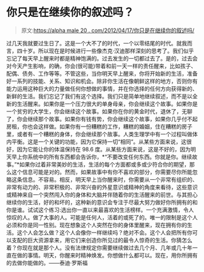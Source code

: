 # 你只是在继续你的叙述吗？

> 原文:[https://alpha male 20 . com/2012/04/17/你只是在继续你的叙述吗/](https://alphamale20.com/2012/04/17/are-you-just-continuing-your-narrative/)

过几天我就要过生日了。这是一个大不了的时代，一个以零结尾的时代。就我而言，四十岁。所以现在是时候进行一些像杰克·汉迪那样深刻的思考了。我们似乎忘记了每天早上醒来时都是精神饱满的。过去发生的一切都过去了。是的，过去会对今天产生影响，的确，你会(很可能)带着和前一天一样的责任醒来，比如孩子、配偶、债务、工作等等。不管这些，当你明天早上醒来，你将开始新的生活，准备好一系列的技能、关系、知识和机会。除非你生活在像朝鲜这样的地方，否则你有能力运用这种巨大的力量做任何你想做的事情，并在你选择的任何方向获得新的、新鲜的生活。我们忘记了我们有这个选择。我们只是简单地继续叙述，而不是以全新的生活醒来。如果你是一个压力很大的单身母亲，你会继续这个故事。如果你是一个贫穷的大学生，你会继续这个故事。如果你在你的黄金时代，退休了，无聊了，你会继续那个故事。如果你有钱有势，你会继续这个故事，如果你几乎付不起房租，你也会这样做。如果你有一份糟糕的工作，糟糕的婚姻，住在糟糕的房子里，或者有一个糟糕的身体，你会继续那个故事。人类生理学中有一个过程叫做体内平衡。这是一个关键的功能，因为它保持一切“相同”。从某些方面来说，这很好，因为它能让你的体温保持在 98.6 度。从某些方面来说，这是不好的，因为明天早上你系统中的所有东西都会告诉你，*“不要改变任何东西。你就是你。继续故事。”*如果你过着非常美妙的生活，生活的每个方面都或多或少符合你的期望，那么这个信息可能是对的。然而，如果故事中有你不喜欢的部分，你需要尽你所能忽略这条信息。不容易。相反，明天早上当你醒来时，你需要从一个非常有组织的、非常有动力的、非常积极的、非常兴奋的外星意识或精神的角度来看待，这些意识或精神来自一个突然闯入你的身体和大脑并伴随着你的生活醒来的前世。与其担心继续你的生活，好的和坏的，这种新的意识会专注于尽最大努力做好你所拥有的和你是谁。试试这个练习:选出你一直以来最喜欢的生活榜样。一个充满激情，令人惊叹的人。做了大事的人。可能是任何人，活着的或死了的。唯一的限制是这个人必须和你是同一性别。现在想象这个人突然在你的身体里醒来，现在拥有你的生活。这个人会怎么做？这个人会像你一样继续吗？绝对不会。这个人会把所有你可以支配的巨大资源拿来，用它们来创造你所见过的最令人惊奇的生活。你猜怎么着？你现在就是那个人。没有法律规定你需要继续做过去几个月、几年或几十年一直在做的事情。明天，你醒来时精神焕发。你想做什么都可以。现在，用你所拥有的去做你能做的。——泰迪·罗斯福
